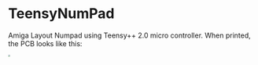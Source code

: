 # TeensyNumPad
 Amiga Layout Numpad using Teensy++ 2.0 micro controller. When printed, the PCB looks like this: 

<img src="C:\Dev\TeensyNumPad\TeensyNumPad\teensyNumPadPCB.jpg" style="zoom:25%;" />

